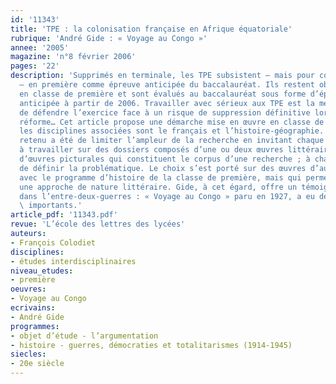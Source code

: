 ```yaml
---
id: '11343'
title: 'TPE : la colonisation française en Afrique équatoriale'
rubrique: 'André Gide : « Voyage au Congo »'
annee: '2005'
magazine: 'n°8 février 2006'
pages: '22'
description: 'Supprimés en terminale, les TPE subsistent – mais pour combien de temps ?
  – en première comme épreuve anticipée du baccalauréat. Ils restent obligatoires
  en classe de première et sont évalués au baccalauréat sous forme d’épreuve obligatoire
  anticipée à partir de 2006. Travailler avec sérieux aux TPE est la meilleure façon
  de défendre l’exercice face à un risque de suppression définitive lors d’une prochaine
  réforme… Cet article propose une démarche mise en œuvre en classe de première littéraire :
  les disciplines associées sont le français et l’histoire-géographie. Le principe
  retenu a été de limiter l’ampleur de la recherche en invitant chaque groupe d’élèves
  à travailler sur des dossiers composés d’une ou deux œuvres littéraires et / ou
  d’œuvres picturales qui constituent le corpus d’une recherche ; à charge pour eux
  de définir la problématique. Le choix s’est porté sur des œuvres d’auteurs en rapport
  avec le programme d’histoire de la classe de première, mais qui permettent aussi
  une approche de nature littéraire. Gide, à cet égard, offre un témoignage essentiel
  dans l’entre-deux-guerres : « Voyage au Congo » paru en 1927, a eu des effets politiques
  \ importants.'
article_pdf: '11343.pdf'
revue: 'L’école des lettres des lycées'
auteurs:
- François Colodiet
disciplines:
- études interdisciplinaires
niveau_etudes:
- première
oeuvres:
- Voyage au Congo
ecrivains:
- André Gide
programmes:
- objet d’étude - l’argumentation
- histoire - guerres, démocraties et totalitarismes (1914-1945)
siecles:
- 20e siècle
---
```

